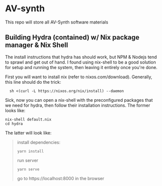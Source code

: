 # AV-synth
This repo will store all AV-Synth software materials


## Building Hydra (contained) w/ Nix package manager & Nix Shell

The install instructions that hydra has should work, but NPM & Nodejs tend to sprawl and get out of hand. I found using nix-shell to be a good solution for setup and running the system, then leaving it entirely once you're done.

First you will want to install nix (refer to nixos.com/download). Generally, this line should do the trick:
```
  sh <(curl -L https://nixos.org/nix/install) --daemon
```
Sick, now you can open a nix-shell with the preconfigured packages that we need for hydra, then follow their installation instructions. The former looks like:
```
nix-shell default.nix
cd hydra
```
The latter will look like:

>install dependencies:
>```
>yarn install
>```
>run server
>```
>yarn serve
>```
>go to https://localhost:8000 in the browser


